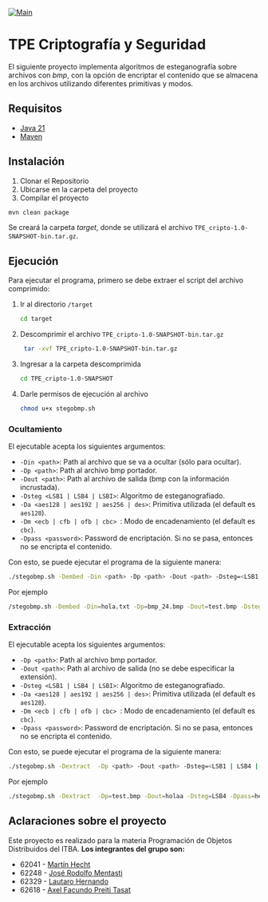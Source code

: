 [![Main](https://github.com/JoseMenta/TPE_cripto/actions/workflows/main.yaml/badge.svg)](https://github.com/JoseMenta/TPE_cripto/actions/workflows/main.yaml)

# TPE Criptografía y Seguridad

El siguiente proyecto implementa algoritmos de esteganografía sobre archivos con _bmp_, con la opción de encriptar el contenido que se almacena en los archivos utilizando diferentes primitivas y modos.


## Requisitos
- [Java 21](https://www.oracle.com/ar/java/technologies/downloads/#java21)
- [Maven](https://maven.apache.org/download.cgi)

## Instalación

1. Clonar el Repositorio
2. Ubicarse en la carpeta del proyecto
3. Compilar el proyecto
```bash 
mvn clean package
```
Se creará la carpeta _target_, donde se utilizará el archivo `TPE_cripto-1.0-SNAPSHOT-bin.tar.gz`.

## Ejecución

Para ejecutar el programa, primero se debe extraer el script del archivo comprimido:

1. Ir al directorio `/target`
    ```bash
    cd target
    ```
2. Descomprimir el archivo `TPE_cripto-1.0-SNAPSHOT-bin.tar.gz`
   ```bash
    tar -xvf TPE_cripto-1.0-SNAPSHOT-bin.tar.gz
    ```
3. Ingresar a la carpeta descomprimida
    ```bash
    cd TPE_cripto-1.0-SNAPSHOT
    ```
4. Darle permisos de ejecución al archivo
    ```bash
    chmod u+x stegobmp.sh
   ```

### Ocultamiento

El ejecutable acepta los siguientes argumentos:
- `-Din <path>`: Path al archivo que se va a ocultar (sólo para ocultar).
- `-Dp <path>`: Path al archivo bmp portador.
- `-Dout <path>`: Path al archivo de salida (bmp con la información incrustada).
- `-Dsteg <LSB1 | LSB4 | LSBI>`: Algoritmo de esteganografiado.
- `-Da <aes128 | aes192 | aes256 | des>`: Primitiva utilizada (el default es `aes128`).
- `-Dm <ecb | cfb | ofb | cbc> `: Modo de encadenamiento (el default es `cbc`).
- `-Dpass <password>`: Password de encriptación. Si no se pasa, entonces no se encripta el contenido.

Con esto, se puede ejecutar el programa de la siguiente manera:
```bash
./stegobmp.sh -Dembed -Din <path> -Dp <path> -Dout <path> -Dsteg=<LSB1 | LSB4 | LSBI> -Dpass=<pass> -Da=<aes128 | aes192 | aes256 | des> -Dm= <ecb | cfb | ofb | cbc>
```
Por ejemplo
```bash
/stegobmp.sh -Dembed -Din=hola.txt -Dp=bmp_24.bmp -Dout=test.bmp -Dsteg=LSB4 -Dpass=hello -Da=aes256 -Dm=ofb
```


### Extracción 

El ejecutable acepta los siguientes argumentos:
- `-Dp <path>`: Path al archivo bmp portador.
- `-Dout <path>`: Path al archivo de salida (no se debe especificar la extensión).
- `-Dsteg <LSB1 | LSB4 | LSBI>`: Algoritmo de esteganografiado.
- `-Da <aes128 | aes192 | aes256 | des>`: Primitiva utilizada (el default es `aes128`).
- `-Dm <ecb | cfb | ofb | cbc> `: Modo de encadenamiento (el default es `cbc`).
- `-Dpass <password>`: Password de encriptación. Si no se pasa, entonces no se encripta el contenido.

Con esto, se puede ejecutar el programa de la siguiente manera:
```bash
./stegobmp.sh -Dextract  -Dp <path> -Dout <path> -Dsteg=<LSB1 | LSB4 | LSBI> -Dpass=<pass> -Da=<aes128 | aes192 | aes256 | des> -Dm= <ecb | cfb | ofb | cbc>
```
Por ejemplo
```bash
./stegobmp.sh -Dextract  -Dp=test.bmp -Dout=holaa -Dsteg=LSB4 -Dpass=hello -Da=aes256 -Dm=ofb
```


## Aclaraciones sobre el proyecto
Este proyecto es realizado para la materia Programación de Objetos Distribuidos del ITBA.
**Los integrantes del grupo son:**
- 62041 - [Martín Hecht](https://github.com/martinhecht01)
- 62248 - [José Rodolfo Mentasti](https://github.com/JoseMenta)
- 62329 - [Lautaro Hernando](https://github.com/laucha12)
- 62618 - [Axel Facundo Preiti Tasat](https://github.com/AxelPreitiT)

